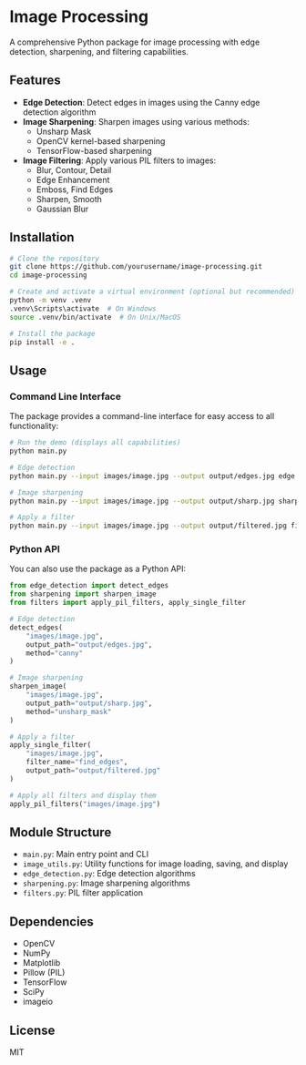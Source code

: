 # Image Processing

A comprehensive Python package for image processing with edge detection, sharpening, and filtering capabilities.

## Features

- **Edge Detection**: Detect edges in images using the Canny edge detection algorithm
- **Image Sharpening**: Sharpen images using various methods:
  - Unsharp Mask
  - OpenCV kernel-based sharpening
  - TensorFlow-based sharpening
- **Image Filtering**: Apply various PIL filters to images:
  - Blur, Contour, Detail
  - Edge Enhancement
  - Emboss, Find Edges
  - Sharpen, Smooth
  - Gaussian Blur

## Installation

```bash
# Clone the repository
git clone https://github.com/yourusername/image-processing.git
cd image-processing

# Create and activate a virtual environment (optional but recommended)
python -m venv .venv
.venv\Scripts\activate  # On Windows
source .venv/bin/activate  # On Unix/MacOS

# Install the package
pip install -e .
```

## Usage

### Command Line Interface

The package provides a command-line interface for easy access to all functionality:

```bash
# Run the demo (displays all capabilities)
python main.py

# Edge detection
python main.py --input images/image.jpg --output output/edges.jpg edge

# Image sharpening
python main.py --input images/image.jpg --output output/sharp.jpg sharpen --method unsharp_mask

# Apply a filter
python main.py --input images/image.jpg --output output/filtered.jpg filter --filter-name find_edges
```

### Python API

You can also use the package as a Python API:

```python
from edge_detection import detect_edges
from sharpening import sharpen_image
from filters import apply_pil_filters, apply_single_filter

# Edge detection
detect_edges(
    "images/image.jpg",
    output_path="output/edges.jpg",
    method="canny"
)

# Image sharpening
sharpen_image(
    "images/image.jpg",
    output_path="output/sharp.jpg",
    method="unsharp_mask"
)

# Apply a filter
apply_single_filter(
    "images/image.jpg",
    filter_name="find_edges",
    output_path="output/filtered.jpg"
)

# Apply all filters and display them
apply_pil_filters("images/image.jpg")
```

## Module Structure

- `main.py`: Main entry point and CLI
- `image_utils.py`: Utility functions for image loading, saving, and display
- `edge_detection.py`: Edge detection algorithms
- `sharpening.py`: Image sharpening algorithms
- `filters.py`: PIL filter application

## Dependencies

- OpenCV
- NumPy
- Matplotlib
- Pillow (PIL)
- TensorFlow
- SciPy
- imageio

## License

MIT